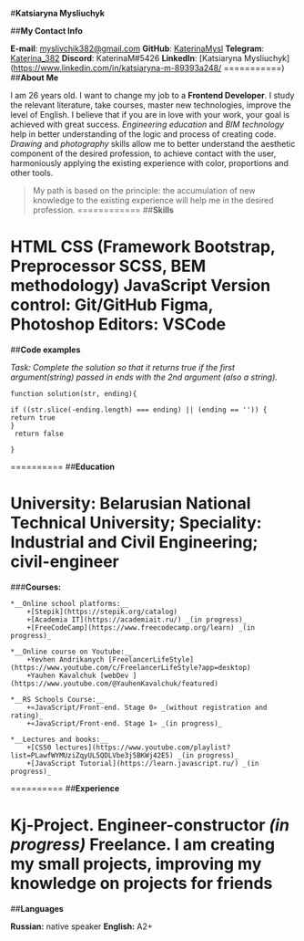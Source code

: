 #__Katsiaryna Mysliuchyk__


##__My Contact Info__

__E-mail__: myslivchik382@gmail.com
__GitHub__: [KaterinaMysl](https://github.com/KaterinaMysl)
__Telegram__: [Katerina_382](https://t.me/Katerina_382)
__Discord__: KaterinaM#5426
__LinkedIn__: [Katsiaryna Mysliuchyk](https://www.linkedin.com/in/katsiaryna-m-89393a248/
===========)
##__About Me__

I am 26 years old. I want to change my job to a __Frontend Developer__. I study the relevant literature, take courses, master new technologies, improve the level of English. I believe that if you are in love with your work, your goal is achieved with great success. _Engineering education_ and _BIM technology_ help in better understanding of the logic and process of creating code. _Drawing_ and _photography_ skills allow me to better understand the aesthetic component of the desired profession, to achieve contact with the user, harmoniously applying the existing experience with color, proportions and other tools.

 >My path is based on the principle: the accumulation of new knowledge to the existing experience will help me in the desired profession.
============
##__Skills__

__HTML__
__CSS (Framework Bootstrap, Preprocessor SCSS, BEM methodology)__
__JavaScript__
__Version control: Git/GitHub__
__Figma, Photoshop__
__Editors: VSCode__
================
##__Code examples__

_Task: Complete the solution so that it returns true if the first argument(string) passed in ends with the 2nd argument (also a string)._
```
function solution(str, ending){

if ((str.slice(-ending.length) === ending) || (ending == '')) {
return true
}  
 return false

}
```
==========
##__Education__

__University:__ Belarusian National Technical University; Speciality: Industrial and Civil Engineering; civil-engineer
===========
###__Courses:__

    *__Online school platforms:__
        +[Stepik](https://stepik.org/catalog)
        +[Academia IT](https://academiait.ru/) _(in progress)_
        +[FreeCodeCamp](https://www.freecodecamp.org/learn) _(in progress)_

    *__Online course on Youtube:__
        +Yevhen Andrikanych [FreelancerLifeStyle](https://www.youtube.com/c/FreelancerLifeStyle?app=desktop)
        +Yauhen Kavalchuk [webDev ](https://www.youtube.com/@YauhenKavalchuk/featured)

    *__RS Schools Course:__
        +«JavaScript/Front-end. Stage 0» _(without registration and rating)_
        +«JavaScript/Front-end. Stage 1» _(in progress)_

    *__Lectures and books:__
        +[CS50 lectures](https://www.youtube.com/playlist?list=PLawfWYMUziZqyUL5QDLVbe3j5BKWj42E5) _(in progress)_
        +[JavaScript Tutorial](https://learn.javascript.ru/) _(in progress)_
==========
##__Experience__

__Kj-Project.__ Engineer-constructor _(in progress)_
__Freelance.__ I am creating my small projects, improving my knowledge on projects for friends 
=========
##__Languages__

__Russian:__ native speaker
__English:__ A2+

